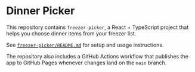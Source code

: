 # Dinner Picker

This repository contains `freezer-picker`, a React + TypeScript project that helps you choose dinner items from your freezer list.

See [`freezer-picker/README.md`](freezer-picker/README.md) for setup and usage instructions.

The repository also includes a GitHub Actions workflow that publishes the app to
GitHub Pages whenever changes land on the `main` branch.
